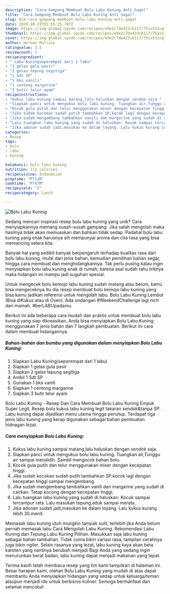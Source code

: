 ```yaml
---
description: "Cara Gampang Membuat Bolu Labu Kuning Anti Gagal"
title: "Cara Gampang Membuat Bolu Labu Kuning Anti Gagal"
slug: 824-cara-gampang-membuat-bolu-labu-kuning-anti-gagal
date: 2020-10-23T01:55:25.787Z
image: https://img-global.cpcdn.com/recipes/e9e2c7de423c6117/751x532cq70/bolu-labu-kuning-foto-resep-utama.jpg
thumbnail: https://img-global.cpcdn.com/recipes/e9e2c7de423c6117/751x532cq70/bolu-labu-kuning-foto-resep-utama.jpg
cover: https://img-global.cpcdn.com/recipes/e9e2c7de423c6117/751x532cq70/bolu-labu-kuning-foto-resep-utama.jpg
author: Herman Mullins
ratingvalue: 3.5
reviewcount: 3
recipeingredient:
- " Labu Kuningseperempat dari 1 labu"
- "1 gelas gula pasir"
- "2 gelas tepung segitiga"
- "1 Sdt SP"
- "1 bks vanili"
- "1 centong margarine"
- "3 butir telur ayam"
recipeinstructions:
- "Kukus labu kuning sampai matang,lalu haluskan dengan sendok saja."
- "Siapkan panci untuk mengukus bolu labu kuning. Tuangkan air,Tunggu air sampai mendidih. Sambil mengocok bahan bolu."
- "Kocok gula putih dan telur menggunakan mixer dengan kecepatan tinggi."
- "Jika sudah kocokan sudah putih tambahkan SP,kocok lagi dengan kecepatan tinggi sampai mengembang."
- "Jika sudah mengembang tambahkan vanili dan margarine yang sudah di cairkan. Tetap kocong dengan kecepatan tinggi."
- "Lalu tuangkan labu kuning yang sudah di haluskan. Kocok sampai tercampur rata. Lalu masukan tepung,aduk sampai merata."
- "Jika adonan sudah jadi,masukan ke dalam loyang. Lalu kukus kurang lebih 30.menit."
categories:
- Resep
tags:
- bolu
- labu
- kuning

katakunci: bolu labu kuning 
nutrition: 112 calories
recipecuisine: Indonesian
preptime: "PT11M"
cooktime: "PT47M"
recipeyield: "2"
recipecategory: Lunch

---
```



![Bolu Labu Kuning](https://img-global.cpcdn.com/recipes/e9e2c7de423c6117/751x532cq70/bolu-labu-kuning-foto-resep-utama.jpg)

Sedang mencari inspirasi resep bolu labu kuning yang unik? Cara menyiapkannya memang susah-susah gampang. Jika salah mengolah maka hasilnya tidak akan memuaskan dan bahkan tidak sedap. Padahal bolu labu kuning yang enak harusnya sih mempunyai aroma dan cita rasa yang bisa memancing selera kita.

Banyak hal yang sedikit banyak berpengaruh terhadap kualitas rasa dari bolu labu kuning, mulai dari jenis bahan, kemudian pemilihan bahan segar, hingga cara membuat dan menghidangkannya. Tak perlu pusing kalau ingin menyiapkan bolu labu kuning enak di rumah, karena asal sudah tahu triknya maka hidangan ini mampu jadi suguhan spesial.

Untuk mengecek bolu kemojo labu kuning sudah matang atau belum, kamu bisa mengeceknya Itu dia resep membuat bolu kemojo labu kuning yang bisa kamu jadikan referensi untuk mengolah labu. Bolu Labu Kuning Lembut (Bisa diKukus atau di Oven). Ada undangan #WeekendChallenge lagi nich dari mamah. #berLABUpadamu.


Berikut ini ada beberapa cara mudah dan praktis untuk membuat bolu labu kuning yang siap dikreasikan. Anda bisa menyiapkan Bolu Labu Kuning menggunakan 7 jenis bahan dan 7 langkah pembuatan. Berikut ini cara dalam membuat hidangannya.

<!--inarticleads1-->

##### Bahan-bahan dan bumbu yang digunakan dalam menyiapkan Bolu Labu Kuning:

1. Siapkan  Labu Kuning(seperempat dari 1 labu)
1. Siapkan 1 gelas gula pasir
1. Siapkan 2 gelas tepung segitiga
1. Ambil 1 Sdt SP
1. Gunakan 1 bks vanili
1. Siapkan 1 centong margarine
1. Siapkan 3 butir telur ayam


Bolu Labu Kuning - Resep Dan Cara Membuat Bolu Labu Kuning Empuk Super Legit. Resep bolu kukus labu kuning legit takaran sendok&amp;tanpa SP. Labu kuning dapat dijadikan menu utama hingga penutup. Terdapat tiga jenis labu kuning yang kerap digunakan sebagai bahan pembuatan hidnagan lezat. 

<!--inarticleads2-->

##### Cara menyiapkan Bolu Labu Kuning:

1. Kukus labu kuning sampai matang,lalu haluskan dengan sendok saja.
1. Siapkan panci untuk mengukus bolu labu kuning. Tuangkan air,Tunggu air sampai mendidih. Sambil mengocok bahan bolu.
1. Kocok gula putih dan telur menggunakan mixer dengan kecepatan tinggi.
1. Jika sudah kocokan sudah putih tambahkan SP,kocok lagi dengan kecepatan tinggi sampai mengembang.
1. Jika sudah mengembang tambahkan vanili dan margarine yang sudah di cairkan. Tetap kocong dengan kecepatan tinggi.
1. Lalu tuangkan labu kuning yang sudah di haluskan. Kocok sampai tercampur rata. Lalu masukan tepung,aduk sampai merata.
1. Jika adonan sudah jadi,masukan ke dalam loyang. Lalu kukus kurang lebih 30.menit.


Memasak labu kuning utuh mungkin tampak sulit, terlebih jika Anda belum pernah memasak labu Cara Mengolah Labu Kuning. Rekomendasi Labu Kuning dan Tepung Labu Kuning Pilihan. Masukkan saja labu kuning sebagai bahan tambahan. Tidak cuma bikin variasi rasa, tampilan cerahnya juga bikin ngiler. Selain rasanya yang lezat, labu kuning kaya akan beta karoten yang nantinya berubah menjadi Bagi Anda yang sedang ingin menurunkan berat badan, labu kuning dapat menjadi makanan yang tepat. 

Terima kasih telah membaca resep yang tim kami tampilkan di halaman ini. Besar harapan kami, olahan Bolu Labu Kuning yang mudah di atas dapat membantu Anda menyiapkan hidangan yang sedap untuk keluarga/teman ataupun menjadi ide untuk berbisnis kuliner. Semoga bermanfaat dan selamat mencoba!
